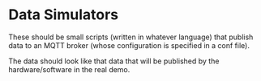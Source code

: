 Data Simulators
===============

These should be small scripts (written in whatever language) that publish 
data to an MQTT broker (whose configuration is specified in a conf file).

The data should look like that data that will be published by the hardware/software
in the real demo.
